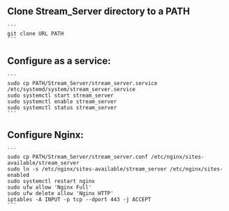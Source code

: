## Clone Stream_Server directory to a PATH
    ```
    git clone URL PATH
    ```

## Configure as a service:
    ```
    sudo cp PATH/Stream_Server/stream_server.service /etc/systemd/system/stream_server.service
    sudo systemctl start stream_server
    sudo systemctl enable stream_server
    sudo systemctl status stream_server
    ```

## Configure Nginx:
    ```
    sudo cp PATH/Stream_Server/stream_server.conf /etc/nginx/sites-available/stream_server
    sudo ln -s /etc/nginx/sites-available/stream_server /etc/nginx/sites-enabled
    sudo systemctl restart nginx
    sudo ufw allow 'Nginx Full'
    sudo ufw delete allow 'Nginx HTTP'
    iptables -A INPUT -p tcp --dport 443 -j ACCEPT
    ```